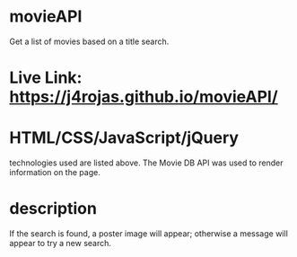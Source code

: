 # movieAPI
Get a list of movies based on a title search. 
# Live Link: https://j4rojas.github.io/movieAPI/
# HTML/CSS/JavaScript/jQuery 
technologies used are listed above. The Movie DB API was used to render information on the page.
# description 
If the search is found, a poster image will appear; otherwise a message will appear to try a new search.

